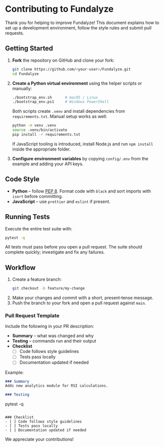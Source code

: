 # Contributing to Fundalyze

Thank you for helping to improve Fundalyze! This document explains how to set up a development environment, follow the style rules and submit pull requests.

## Getting Started

1. **Fork** the repository on GitHub and clone your fork:
   ```bash
   git clone https://github.com/<your-user>/Fundalyze.git
   cd Fundalyze
   ```
2. **Create a Python virtual environment** using the helper scripts or manually:
   ```bash
   ./bootstrap_env.sh      # macOS / Linux
   ./bootstrap_env.ps1     # Windows PowerShell
   ```
   Both scripts create `.venv` and install dependencies from `requirements.txt`.
   Manual setup works as well:
   ```bash
   python -m venv .venv
   source .venv/bin/activate
   pip install -r requirements.txt
   ```
   If JavaScript tooling is introduced, install Node.js and run `npm install` inside the appropriate folder.

3. **Configure environment variables** by copying `config/.env` from the example and adding your API keys.

## Code Style

- **Python** – follow [PEP 8](https://peps.python.org/pep-0008/). Format code with `black` and sort imports with `isort` before committing.
- **JavaScript** – use `prettier` and `eslint` if present.

## Running Tests

Execute the entire test suite with:
```bash
pytest -q
```
All tests must pass before you open a pull request. The suite should complete quickly; investigate and fix any failures.

## Workflow

1. Create a feature branch:
   ```bash
   git checkout -b feature/my-change
   ```
2. Make your changes and commit with a short, present‑tense message.
3. Push the branch to your fork and open a pull request against `main`.

### Pull Request Template
Include the following in your PR description:

- **Summary** – what was changed and why
- **Testing** – commands run and their output
- **Checklist**
  - [ ] Code follows style guidelines
  - [ ] Tests pass locally
  - [ ] Documentation updated if needed

Example:

```markdown
### Summary
Adds new analytics module for RSI calculations.

### Testing
```
pytest -q
```

### Checklist
- [ ] Code follows style guidelines
- [ ] Tests pass locally
- [ ] Documentation updated if needed
```

We appreciate your contributions!
